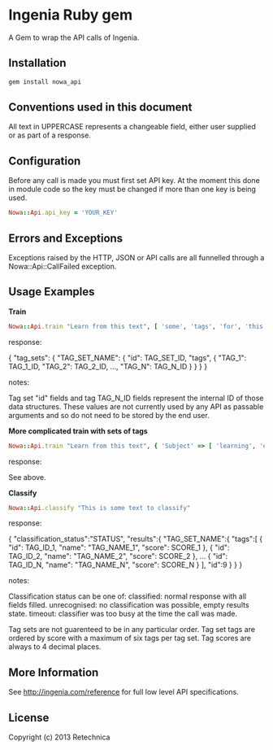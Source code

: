 
# Ingenia Ruby gem

A Gem to wrap the API calls of Ingenia.


## Installation
```sh
gem install nowa_api
```



## Conventions used in this document 

All text in UPPERCASE represents a changeable field, either user supplied or as part of a response.




## Configuration

Before any call is made you must first set API key. At the moment this done in module code so the key must be changed if more than one key is being used.

```ruby
Nowa::Api.api_key = 'YOUR_KEY'
```



## Errors and Exceptions

Exceptions raised by the HTTP, JSON or API calls are all funnelled through a Nowa::Api::CallFailed exception.




## Usage Examples

**Train**

```ruby
Nowa::Api.train "Learn from this text", [ 'some', 'tags', 'for', 'this', 'text' ]
```

response:

  { 
    "tag_sets": {
      "TAG_SET_NAME": {
        "id": TAG_SET_ID,
        "tags", { 
          "TAG_1": TAG_1_ID, 
          "TAG_2": TAG_2_ID, 
          ..., 
          "TAG_N": TAG_N_ID 
        }
      }
    }
  }

notes:
  
  Tag set "id" fields and tag TAG_N_ID fields represent the internal ID of those data structures. These
  values are not currently used by any API as passable arguments and so do not need to be stored by the
  end user.



**More complicated train with sets of tags**

```ruby
Nowa::Api.train "Learn from this text", { 'Subject' => [ 'learning', 'examples' ], 'Category' => [ 'help' ] }
```

response:
  
  See above.


**Classify**

```ruby
Nowa::Api.classify "This is some text to classify"
```

response:   

  {
    "classification_status":"STATUS",
    "results":{
      "TAG_SET_NAME":{
        "tags":[
          { "id": TAG_ID_1, "name": "TAG_NAME_1", "score": SCORE_1 },
          { "id": TAG_ID_2, "name": "TAG_NAME_2", "score": SCORE_2 },
          ...
          { "id": TAG_ID_N, "name": "TAG_NAME_N", "score": SCORE_N }
        ],
        "id":9
      }
    }
  }

notes:
  
  Classification status can be one of:
    classified: normal response with all fields filled.
    unrecognised: no classification was possible, empty results state.
    timeout: classifier was too busy at the time the call was made.

  Tag sets are not guarenteed to be in any particular order.
  Tag set tags are ordered by score with a maximum of six tags per tag set.
  Tag scores are always to 4 decimal places.
  



## More Information

See http://ingenia.com/reference for full low level API specifications.



## License

Copyright (c) 2013 Retechnica
